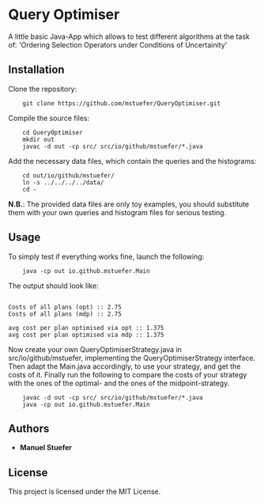 # Query Optimiser

A little basic Java-App which allows to test different algorithms at the task of: 
'Ordering Selection Operators under Conditions of Uncertainity' 

## Installation

Clone the repository:

```
    git clone https://github.com/mstuefer/QueryOptimiser.git
```

Compile the source files:

```
    cd QueryOptimiser
    mkdir out
    javac -d out -cp src/ src/io/github/mstuefer/*.java
```

Add the necessary data files, which contain the queries and the histograms:

```
    cd out/io/github/mstuefer/
    ln -s ../../../../data/
    cd -
```

**N.B.**: The provided data files are only toy examples, you should substitute them with
your own queries and histogram files for serious testing.

## Usage

To simply test if everything works fine, launch the following:

```
    java -cp out io.github.mstuefer.Main
```

The output should look like:

```

Costs of all plans (opt) :: 2.75
Costs of all plans (mdp) :: 2.75

avg cost per plan optimised via opt :: 1.375
avg cost per plan optimised via mdp :: 1.375

```

Now create your own QueryOptimiserStrategy.java in src/io/github/mstuefer, implementing 
the QueryOptimiserStrategy interface. Then adapt the Main.java accordingly, to use your
strategy, and get the costs of it. Finally run the following to compare the costs of
your strategy with the ones of the optimal- and the ones of the midpoint-strategy.

```
    javac -d out -cp src/ src/io/github/mstuefer/*.java
    java -cp out io.github.mstuefer.Main
```

## Authors

* **Manuel Stuefer** 

## License

This project is licensed under the MIT License.